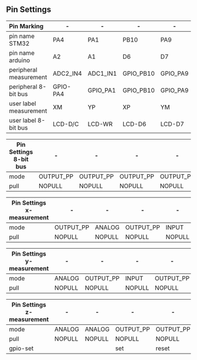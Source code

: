## Pin Settings

Pin Marking|-|-|-|-
:---|---|---|---|---
pin name STM32|PA4|PA1|PB10|PA9
pin name arduino|A2|A1|D6|D7
peripheral measurement|ADC2_IN4|ADC1_IN1|GPIO_PB10|GPIO_PA9
peripheral 8-bit bus|GPIO-PA4|GPIO_PA1|GPIO_PB10|GPIO_PA9
user label measurement|XM|YP|XP|YM
user label 8-bit bus|LCD-D/C|LCD-WR|LCD-D6|LCD-D7

Pin Settings 8-bit bus|-|-|-|-
---|---|---|---|---
mode|OUTPUT_PP|OUTPUT_PP|OUTPUT_PP|OUTPUT_PP
pull|NOPULL|NOPULL|NOPULL|NOPULL

Pin Settings x-measurement|-|-|-|-
---|---|---|---|---
mode|OUTPUT_PP|ANALOG|OUTPUT_PP|INPUT
pull|NOPULL|NOPULL|NOPULL|NOPULL

Pin Settings y-measurement|-|-|-|-
---|---|---|---|---
mode|ANALOG|OUTPUT_PP|INPUT|OUTPUT_PP
pull|NOPULL|NOPULL|NOPULL|NOPULL

Pin Settings z-measurement|-|-|-|-
---|---|---|---|---
mode|ANALOG|ANALOG|OUTPUT_PP|OUTPUT_PP
pull|NOPULL|NOPULL|NOPULL|NOPULL
gpio-set|||set|reset
